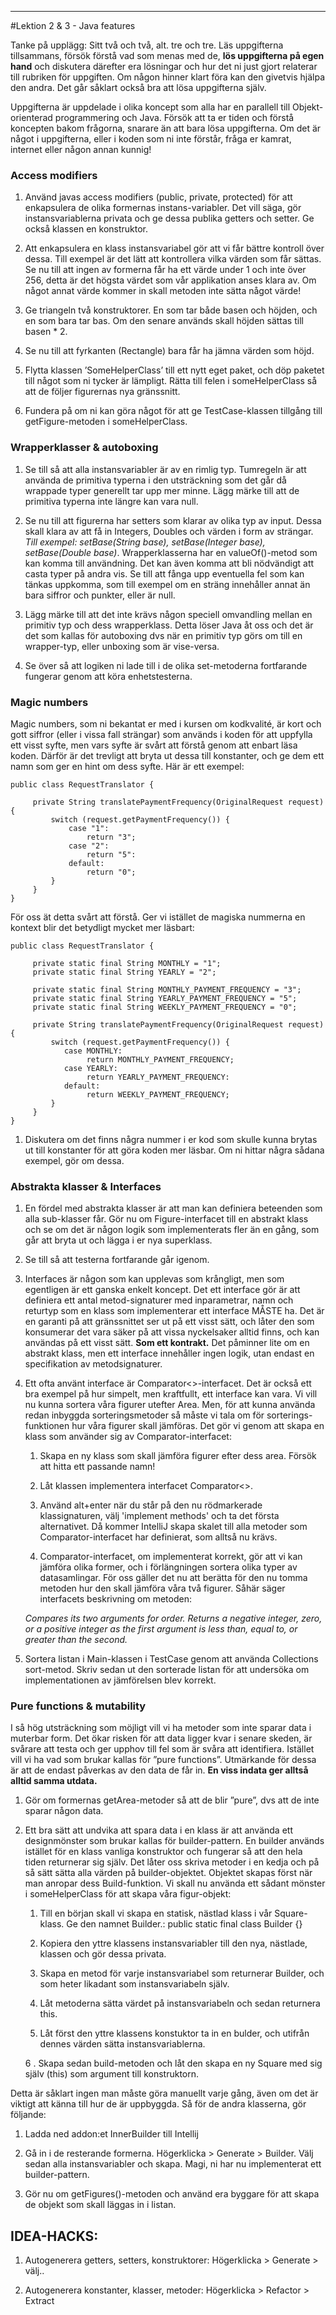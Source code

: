 ----
#Lektion 2 & 3 - Java features

Tanke på upplägg: Sitt två och två, alt. tre och tre. Läs uppgifterna tillsammans, försök förstå vad som menas med de, **lös uppgifterna på egen hand** och diskutera därefter era lösningar och hur det ni just gjort relaterar till rubriken för uppgiften. Om någon hinner klart föra kan den givetvis hjälpa den andra. Det går såklart också bra att lösa uppgifterna själv.

Uppgifterna är uppdelade i olika koncept som alla har en parallell till Objekt-orienterad programmering och Java. Försök att ta er tiden och förstå koncepten bakom frågorna, snarare än att bara lösa uppgifterna. Om det är något i uppgifterna, eller i koden som ni inte förstår, fråga er kamrat, internet eller någon annan kunnig!

### Access modifiers
1. Använd javas access modifiers (public, private, protected) för att enkapsulera de olika formernas instans-variabler. Det vill säga, gör instansvariablerna privata och ge dessa publika getters och setter. Ge också klassen en konstruktor.

2. Att enkapsulera en klass instansvariabel gör att vi får bättre kontroll över dessa. Till exempel är det lätt att kontrollera vilka värden som får sättas. Se nu till att ingen av formerna får ha ett värde under 1 och inte över 256, detta är det högsta värdet som vår applikation anses klara av. Om något annat värde kommer in skall metoden inte sätta något värde!

3. Ge triangeln två konstruktorer. En som tar både basen och höjden, och en som bara tar bas. Om den senare används skall höjden sättas till basen * 2.

4. Se nu till att fyrkanten (Rectangle) bara får ha jämna värden som höjd.

5. Flytta klassen ’SomeHelperClass’ till ett nytt eget paket, och döp paketet till något som ni tycker är lämpligt. Rätta till felen i someHelperClass så att de följer figurernas nya gränssnitt.

6. Fundera på om ni kan göra något för att ge TestCase-klassen tillgång till getFigure-metoden i someHelperClass.

### Wrapperklasser & autoboxing
1. Se till så att alla instansvariabler är av en rimlig typ. Tumregeln är att använda de primitiva typerna i den utsträckning som det går då wrappade typer generellt tar upp mer minne. Lägg märke till att de primitiva typerna inte längre kan vara null.

2. Se nu till att figurerna har setters som klarar av olika typ av input. Dessa skall klara av att få in Integers, Doubles och värden i form av strängar. _Till exempel: setBase(String base), setBase(Integer base), setBase(Double base)_. Wrapperklasserna har en valueOf()-metod som kan komma till användning. Det kan även komma att bli nödvändigt att casta typer på andra vis. Se till att fånga upp eventuella fel som kan tänkas uppkomma, som till exempel om en sträng innehåller annat än bara siffror och punkter, eller är null.

3. Lägg märke till att det inte krävs någon speciell omvandling mellan en primitiv typ och dess wrapperklass. Detta löser Java åt oss och det är det som kallas för autoboxing dvs när en primitiv typ görs om till en wrapper-typ, eller unboxing som är vise-versa.

4. Se över så att logiken ni lade till i de olika set-metoderna fortfarande fungerar genom att köra enhetstesterna.

### Magic numbers
Magic numbers, som ni bekantat er med i kursen om kodkvalité, är kort och gott siffror (eller i vissa fall strängar) som används i koden för att uppfylla ett visst syfte, men vars syfte är svårt att förstå genom att enbart läsa koden. Därför är det trevligt att bryta ut dessa till konstanter, och ge dem ett namn som ger en hint om dess syfte. Här är ett exempel:

    public class RequestTranslator {  
            
         private String translatePaymentFrequency(OriginalRequest request) {
             switch (request.getPaymentFrequency()) {
                 case "1":
                     return "3";
                 case "2":
                     return "5":
                 default:
                     return "0";
             }
         }
    }

För oss ät detta svårt att förstå. Ger vi istället de magiska nummerna en kontext blir det betydligt mycket mer läsbart:

    public class RequestTranslator {        
              
         private static final String MONTHLY = "1";
         private static final String YEARLY = "2";
          
         private static final String MONTHLY_PAYMENT_FREQUENCY = "3";
         private static final String YEARLY_PAYMENT_FREQUENCY = "5";
         private static final String WEEKLY_PAYMENT_FREQUENCY = "0";
     
         private String translatePaymentFrequency(OriginalRequest request) {
             switch (request.getPaymentFrequency()) {
                case MONTHLY:
                     return MONTHLY_PAYMENT_FREQUENCY;
                case YEARLY:
                     return YEARLY_PAYMENT_FREQUENCY:
                default:
                     return WEEKLY_PAYMENT_FREQUENCY;
             }
         }
    }

1. Diskutera om det finns några nummer i er kod som skulle kunna brytas ut till konstanter för att göra koden mer läsbar. Om ni hittar några sådana exempel, gör om dessa.

### Abstrakta klasser & Interfaces
1.	En fördel med abstrakta klasser är att man kan definiera beteenden som alla sub-klasser får. Gör nu om Figure-interfacet till en abstrakt klass och se om det är någon logik som implementerats fler än en gång, som går att bryta ut och lägga i er nya superklass.

2. Se till så att testerna fortfarande går igenom.

3. Interfaces är någon som kan upplevas som krångligt, men som egentligen är ett ganska enkelt koncept. Det ett interface gör är att definiera ett antal metod-signaturer med inparametrar, namn och returtyp som en klass som implementerar ett interface MÅSTE ha. Det är en garanti på att gränssnittet ser ut på ett visst sätt, och låter den som konsumerar det vara säker på att vissa nyckelsaker alltid finns, och kan användas på ett visst sätt. **Som ett kontrakt.** Det påminner lite om en abstrakt klass, men ett interface innehåller ingen logik, utan endast en specifikation av metodsignaturer.

4. Ett ofta använt interface är Comparator<>-interfacet. Det är också ett bra exempel på hur simpelt, men kraftfullt, ett interface kan vara. Vi vill nu kunna sortera våra figurer utefter Area. Men, för att kunna använda redan inbyggda sorteringsmetoder så måste vi tala om för sorterings-funktionen hur våra figurer skall jämföras. Det gör vi genom att skapa en klass som använder sig av Comparator-interfacet:
   
    1. Skapa en ny klass som skall jämföra figurer efter dess area. Försök att hitta ett passande namn!
   
    2. Låt klassen implementera interfacet Comparator<>.
   
    3. Använd alt+enter när du står på den nu rödmarkerade klassignaturen, välj 'implement methods' och ta det första alternativet. Då kommer IntelliJ skapa skalet till alla metoder som Comparator-interfacet har definierat, som alltså nu krävs.
   
    4. Comparator-interfacet, om implementerat korrekt, gör att vi kan jämföra olika former, och i förlängningen sortera olika typer av datasamlingar. För oss gäller det nu att berätta för den nu tomma metoden hur den skall jämföra våra två figurer. Såhär säger interfacets beskrivning om metoden:
    
    _Compares its two arguments for order. Returns a negative integer, zero, or a positive integer as the first argument is less than, equal to, or greater than the second._
   
 5. Sortera listan i Main-klassen i TestCase genom att använda Collections sort-metod. Skriv sedan ut den sorterade listan för att undersöka om implementationen av jämförelsen blev korrekt.


### Pure functions & mutability
I så hög utsträckning som möjligt vill vi ha metoder som inte sparar data i muterbar form. Det ökar risken för att data ligger kvar i senare skeden, är svårare att testa och ger upphov till fel som är svåra att identifiera. Istället vill vi ha vad som brukar kallas för ”pure functions”. Utmärkande för dessa är att de endast påverkas av den data de får in. **En viss indata ger alltså alltid samma utdata.**

1. Gör om formernas getArea-metoder så att de blir ”pure”, dvs att de inte sparar någon data.

2. Ett bra sätt att undvika att spara data i en klass är att använda ett designmönster som brukar kallas för builder-pattern. En builder används istället för en klass vanliga konstruktor och fungerar så att den hela tiden returnerar sig själv. Det låter oss skriva metoder i en kedja och på så sätt sätta alla värden på builder-objektet. Objektet skapas först när man anropar dess Build-funktion.
Vi skall nu använda ett sådant mönster i someHelperClass för att skapa våra figur-objekt:
    1.	Till en början skall vi skapa en statisk, nästlad klass i vår Square-klass. Ge den namnet Builder.:
    public static final class Builder {}
    
    2.	Kopiera den yttre klassens instansvariabler till den nya, nästlade, klassen och gör dessa privata.
    
    3.	Skapa en metod för varje instansvariabel som returnerar Builder, och som heter likadant som instansvariabeln själv.
    
    4.	Låt metoderna sätta värdet på instansvariabeln och sedan returnera this.
    
    5.	Låt först den yttre klassens konstuktor ta in en bulder, och utifrån dennes värden sätta instansvariablerna.
    
    6 .	Skapa sedan build-metoden och låt den skapa en ny Square med sig själv (this) som argument till konstruktorn.

Detta är såklart ingen man måste göra manuellt varje gång, även om det är viktigt att känna till hur de är uppbyggda. Så för de andra klasserna, gör följande:
1. Ladda ned addon:et InnerBuilder till Intellij

2. Gå in i de resterande formerna. Högerklicka > Generate > Builder. Välj sedan alla instansvariabler och skapa. Magi, ni har nu implementerat ett builder-pattern.

3. Gör nu om getFigures()-metoden och använd era byggare för att skapa de objekt som skall läggas in i listan.

## IDEA-HACKS:
1. Autogenerera getters, setters, konstruktorer:
    Högerklicka > Generate > välj..
    
2. Autogenerera konstanter, klasser, metoder:
    Högerklicka > Refactor > Extract
